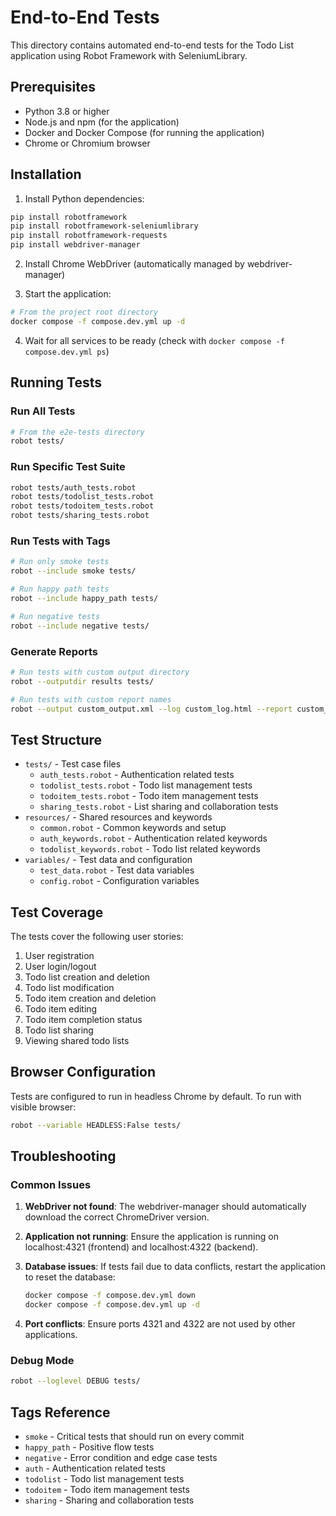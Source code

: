# End-to-End Tests

This directory contains automated end-to-end tests for the Todo List application using Robot Framework with SeleniumLibrary.

## Prerequisites

- Python 3.8 or higher
- Node.js and npm (for the application)
- Docker and Docker Compose (for running the application)
- Chrome or Chromium browser

## Installation

1. Install Python dependencies:
```bash
pip install robotframework
pip install robotframework-seleniumlibrary
pip install robotframework-requests
pip install webdriver-manager
```

2. Install Chrome WebDriver (automatically managed by webdriver-manager)

3. Start the application:
```bash
# From the project root directory
docker compose -f compose.dev.yml up -d
```

4. Wait for all services to be ready (check with `docker compose -f compose.dev.yml ps`)

## Running Tests

### Run All Tests
```bash
# From the e2e-tests directory
robot tests/
```

### Run Specific Test Suite
```bash
robot tests/auth_tests.robot
robot tests/todolist_tests.robot
robot tests/todoitem_tests.robot
robot tests/sharing_tests.robot
```

### Run Tests with Tags
```bash
# Run only smoke tests
robot --include smoke tests/

# Run happy path tests
robot --include happy_path tests/

# Run negative tests
robot --include negative tests/
```

### Generate Reports
```bash
# Run tests with custom output directory
robot --outputdir results tests/

# Run tests with custom report names
robot --output custom_output.xml --log custom_log.html --report custom_report.html tests/
```

## Test Structure

- `tests/` - Test case files
  - `auth_tests.robot` - Authentication related tests
  - `todolist_tests.robot` - Todo list management tests
  - `todoitem_tests.robot` - Todo item management tests
  - `sharing_tests.robot` - List sharing and collaboration tests
- `resources/` - Shared resources and keywords
  - `common.robot` - Common keywords and setup
  - `auth_keywords.robot` - Authentication related keywords
  - `todolist_keywords.robot` - Todo list related keywords
- `variables/` - Test data and configuration
  - `test_data.robot` - Test data variables
  - `config.robot` - Configuration variables

## Test Coverage

The tests cover the following user stories:
1. User registration
2. User login/logout
3. Todo list creation and deletion
4. Todo list modification
5. Todo item creation and deletion
6. Todo item editing
7. Todo item completion status
8. Todo list sharing
9. Viewing shared todo lists

## Browser Configuration

Tests are configured to run in headless Chrome by default. To run with visible browser:
```bash
robot --variable HEADLESS:False tests/
```

## Troubleshooting

### Common Issues

1. **WebDriver not found**: The webdriver-manager should automatically download the correct ChromeDriver version.

2. **Application not running**: Ensure the application is running on localhost:4321 (frontend) and localhost:4322 (backend).

3. **Database issues**: If tests fail due to data conflicts, restart the application to reset the database:
   ```bash
   docker compose -f compose.dev.yml down
   docker compose -f compose.dev.yml up -d
   ```

4. **Port conflicts**: Ensure ports 4321 and 4322 are not used by other applications.

### Debug Mode
```bash
robot --loglevel DEBUG tests/
```

## Tags Reference

- `smoke` - Critical tests that should run on every commit
- `happy_path` - Positive flow tests
- `negative` - Error condition and edge case tests
- `auth` - Authentication related tests
- `todolist` - Todo list management tests
- `todoitem` - Todo item management tests
- `sharing` - Sharing and collaboration tests